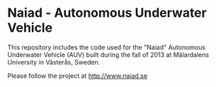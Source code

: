 Naiad - Autonomous Underwater Vehicle
=====================================
This repository includes the code used for the "Naiad" Autonomous
Underwater Vehicle (AUV) built during the fall of 2013 at Mälardalens
University in Västerås, Sweden.

Please follow the project at http://www.naiad.se
